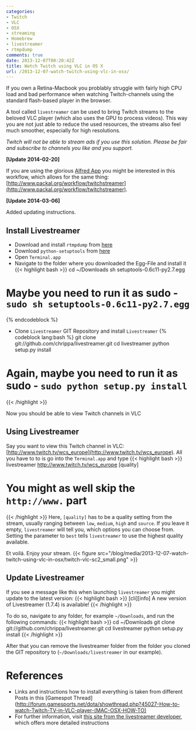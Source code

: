 ```yaml
---
categories:
- Twitch
- VLC
- OSX
- streaming
- Homebrew
- livestreamer
- rtmpdump
comments: true
date: 2013-12-07T00:20:42Z
title: Watch Twitch using VLC in OS X
url: /2013-12-07-watch-twitch-using-vlc-in-osx/
---
```


If you own a Retina-Macbook you problably struggle with fairly high CPU load and bad performance when watching Twitch-channels using the standard flash-based player in the browser.

A tool called `livestreamer` can be used to bring Twitch streams to the beloved VLC player (which also uses the GPU to process videos). This way you are not just able to reduce the used resources, the streams also feel much smoother, especially for high resolutions.

*Twitch will not be able to stream ads if you use this solution.* 
*Please be fair and subscribe to channels you like and you support.*

**[Update 2014-02-20]**

If you are using the glorious [Alfred App](http://www.alfredapp.com) you might be interested in this workflow, which allows for the same thing: [http://www.packal.org/workflow/twitchstreamer](http://www.packal.org/workflow/twitchstreamer).

**[Update 2014-03-06]**

Added updating instructions.

Install Livestreamer
--------------------

- Download and install `rtmpdump` from [here](http://trick77.com/wp-content/uploads/2008/01/rtmpdump-2.4_mac_os.zip)
- Download `python-setuptools` from [here](https://pypi.python.org/packages/2.7/s/setuptools/setuptools-0.6c11-py2.7.egg#md5=fe1f997bc722265116870bc7919059ea)
- Open `Terminal.app`
- Navigate to the folder where you downloaded the Egg-File and install it
{{< highlight bash >}}
cd ~/Downloads
sh setuptools-0.6c11-py2.7.egg
# Maybe you need to run it as sudo - `sudo sh setuptools-0.6c11-py2.7.egg`
{% endcodeblock %}
- Clone `Livestreamer` GIT Repository and install `Livestreamer`
{% codeblock lang:bash %}
git clone git://github.com/chrippa/livestreamer.git
cd livestreamer
python setup.py install
# Again, maybe you need to run it as sudo - `sudo python setup.py install`
{{< /highlight >}}

Now you should be able to view Twitch channels in VLC

Using Livestreamer
------------------

Say you want to view this Twitch channel in VLC: [http://www.twitch.tv/wcs_europe](http://www.twitch.tv/wcs_europe).
All you have to to is go into the `Terminal.app` and type
{{< highlight bash >}}
livestreamer http://www.twitch.tv/wcs_europe [quality]
# You might as well skip the `http://www.` part
{{< /highlight >}}
Here, `[quality]` has to be a quality setting from the stream, usually ranging between `low`, `medium`, `high` and `source`. If you leave it empty, `livestreamer` will tell you, which options you can choose from. Setting the parameter to `best` tells `livestreamer` to use the highest quality available.

Et voilá. Enjoy your stream.
{{< figure src="/blog/media/2013-12-07-watch-twitch-using-vlc-in-osx/twitch-vlc-sc2_small.png" >}}

Update Livestreamer
-------------------

If you see a message like this when launching `livestreamer` you might update to the latest version:
{{< highlight bash >}}
[cli][info] A new version of Livestreamer (1.7.4) is available!
{{< /highlight >}}

To do so, navigate to any folder, for example `~/Downloads`, and run the following commands:
{{< highlight bash >}}
cd ~/Downloads
git clone git://github.com/chrippa/livestreamer.git
cd livestreamer
python setup.py install
{{< /highlight >}}

After that you can remove the livestreamer folder from the folder you cloned the GIT repository to (`~/Downloads/livestreamer` in our example).

References
==========
- Links and instructions how to install everything is taken from different Posts in this [Gamespot Thread](http://forum.gamesports.net/dota/showthread.php?45027-How-to-watch-Twitch-TV-in-VLC-player-(MAC-OSX-HOW-TO)
- For further information, visit [this site from the livestreamer developer](http://livestreamer.tanuki.se/en/latest/), which offers more detailed instructions